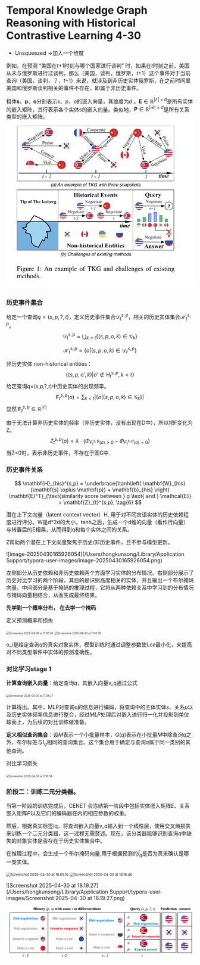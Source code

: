 # Temporal Knowledge Graph Reasoning with Historical Contrastive Learning 4-30

- Unsqueezed ->加入一个维度

例如，在预测 “美国在*t*+1时刻与哪个国家进行谈判” 时，如果在*t*时刻之前，美国从未与俄罗斯进行过谈判，那么（美国，谈判，俄罗斯，*t*+1）这个事件对于当前查询（美国，谈判，？，*t*+1）来说，就涉及到非历史实体俄罗斯，在之前时间里美国和俄罗斯谈判相关的事件不存在，即属于非历史事件。

粗体**s**、**p**、**o**分别表示*s*、*p*、*o*的嵌入向量，其维度为*d* 。$\mathbf{E}\in\mathbb{R}^{|\mathcal{E}|\times d}$是所有实体的嵌入矩阵，其行表示各个实体*s*的嵌入向量。类似地，$\mathbf{P}\in\mathbb{R}^{|\mathcal{R}|\times d}$是所有关系类型的嵌入矩阵。<img src="./Screenshot 2025-04-30 at 16.39.47.png" alt="Screenshot 2025-04-30 at 16.39.47" style="zoom:67%;" />

### 历史事件集合

给定一个查询$q=(s,p,?,t)$，定义历史事件集合$\mathcal{D}_t^{s,p}$，相关的历史实体集合$\mathcal{H}_t^{s,p}$。
$$
\mathcal{D}_t^{s,p}=\bigcup_{k<t}\left\{ (s,p,o,k) \in \mathcal{G}_k \right\}
$$

$$
\mathcal{H}_{t}^{s, p}=\left\{o |(s, p, o, k) \in \mathcal{D}_{t}^{s, p}\right\}
$$

非历史实体 non-historical entities：
$$
\{(s, p, o', k) | o' \notin H_{t}^{s, p}, k<t\}
$$
给定查询*q*=(*s*,*p*,?,*t*)中历史实体的出现频率。
$$
\mathbf{F}_t^{s,p}(o)=\sum_{k<t}|\{o|(s,p,o,k)\in\mathcal{G}_k\}|
$$
显然 $\mathbf{F}_t^{s,p}\in \mathbb{R}^{|\mathcal{E}|}$

由于无法计算非历史实体的频率（非历史实体，没有出现在D中），所以把F变化为Z。
$$
Z_{t}^{s, p}(o)=\lambda \cdot\left(\Phi_{F_{t}^{s, p}(o)>0}-\Phi_{F_{t}^{s, p}(o)=0}\right)
$$
当Z<0时，表示非历史事件，不存在于图G中.

### 历史事件关系

$$
\mathbf{H}_{his}^{s,p} = \underbrace{\tanh\left( \mathbf{W}_{his} (\mathbf{s} \oplus \mathbf{p}) + \mathbf{b}_{his} \right) \mathbf{E}^T}_{\text{similarity score between } q \text{ and } \mathcal{E}} + \mathbf{Z}_{t}^{s,p}, \tag{6}
$$

潜在上下文向量（latent context vector）H, 用于对不同宾语实体的历史依赖程度进行评分。W是d*2d的大小，tanh之后，生成一个d维的向量（看作行向量）与转置后的E相乘，从而得到q和每个实体之间的关系。

Z帮助两个潜在上下文向量聚焦于历史/非历史事件，且不参与模型更新。

![image-20250430165926054](/Users/hongkunsong/Library/Application Support/typora-user-images/image-20250430165926054.png)

左侧部分从历史依赖和非历史依赖两个方面学习实体的分布情况。右侧部分展示了历史对比学习的两个阶段，其目的是识别高度相关的实体，并且输出一个布尔掩码向量。中间部分是基于掩码的推理过程，它将从两种依赖关系中学习到的分布情况与掩码向量相结合，从而生成最终结果。

**先学到一个概率分布， 在去学一个掩码**

定义预测概率和损失

<img src="/Users/hongkunsong/Library/Application Support/typora-user-images/Screenshot 2025-04-30 at 17.00.36.png" alt="Screenshot 2025-04-30 at 17.00.36" style="zoom: 50%;" />

<img src="/Users/hongkunsong/Library/Application Support/typora-user-images/Screenshot 2025-04-30 at 17.01.08.png" alt="Screenshot 2025-04-30 at 17.01.08" style="zoom: 50%;" />

o_i是给定查询*q*的真实对象实体，模型训练时通过调整参数使L*ce*最小化，来提高对不同类型事件中实体的预测准确性。

### 对比学习stage 1

**计算查询嵌入向量**：给定查询*q*，其嵌入向量v_q通过公式

<img src="/Users/hongkunsong/Library/Application Support/typora-user-images/Screenshot 2025-04-30 at 17.08.27.png" alt="Screenshot 2025-04-30 at 17.08.27" style="zoom:50%;" />

计算得出。其中，MLP对查询q的信息进行编码，将查询中的主体实体*s*、关系*p*以及历史实体频率信息进行整合，经过*M**L**P*处理后对嵌入进行归一化并投影到单位球面上，为后续的对比训练做准备。

**定义相似查询集合**：设*M*表示一个小批量样本，*Q*(*q*)表示在小批量*M*中除查询*q*之外，布尔标签与$I_q$相同的查询集合。这个集合用于确定与查询*q*属于同一类别的其他查询。

对比学习损失

<img src="/Users/hongkunsong/Library/Application Support/typora-user-images/Screenshot 2025-04-30 at 17.18.59.png" alt="Screenshot 2025-04-30 at 17.18.59" style="zoom: 50%;" />

### 阶段二：训练二元分类器。

当第一阶段的训练完成后，CENET 会冻结第一阶段中包括实体嵌入矩阵*E*、关系嵌入矩阵*P*以及它们的编码器在内的相应参数的权重。

然后，根据真实标签Iq，将查询嵌入向量v_q输入到一个线性层，使用交叉熵损失来训练一个二元分类器，这一过程无需赘述。现在，该分类器能够识别查询*q*中缺失的对象实体是否存在于历史实体集合中。

在推理过程中，会生成一个布尔掩码向量,用于根据预测的$\hat{I}_q$是否为真来确认是哪一类实体。

<img src="/Users/hongkunsong/Library/Application Support/typora-user-images/Screenshot 2025-04-30 at 18.05.16.png" alt="Screenshot 2025-04-30 at 18.05.16" style="zoom:67%;" />

<img src="/Users/hongkunsong/Library/Application Support/typora-user-images/Screenshot 2025-04-30 at 18.18.46.png" alt="Screenshot 2025-04-30 at 18.18.46" style="zoom:67%;" />

![Screenshot 2025-04-30 at 18.19.27](/Users/hongkunsong/Library/Application Support/typora-user-images/Screenshot 2025-04-30 at 18.19.27.png)

![案例分析](https://raw.githubusercontent.com/xyjigsaw/image/master/upload/cenet_case_study_2023_03_02_10.png)